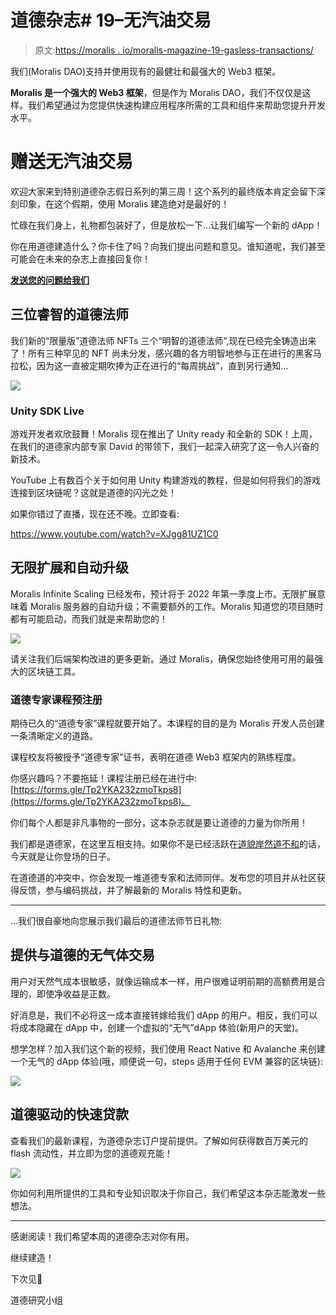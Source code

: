 # 道德杂志# 19–无汽油交易

> 原文:[https://moralis . io/moralis-magazine-19-gasless-transactions/](https://moralis.io/moralis-magazine-19-gasless-transactions/)

我们(Moralis DAO)支持并使用现有的最健壮和最强大的 Web3 框架。

**Moralis 是一个强大的 Web3 框架**，但是作为 Moralis DAO，我们不仅仅是这样。我们希望通过为您提供快速构建应用程序所需的工具和组件来帮助您提升开发水平。

# 赠送无汽油交易

欢迎大家来到特别道德杂志假日系列的第三周！这个系列的最终版本肯定会留下深刻印象，在这个假期，使用 Moralis 建造绝对是最好的！

忙碌在我们身上，礼物都包装好了，但是放松一下…让我们编写一个新的 dApp！

你在用道德建造什么？你卡住了吗？向我们提出问题和意见。谁知道呢，我们甚至可能会在未来的杂志上直接回复你！

[**发送您的问题给我们**](https://ivanontech.typeform.com/to/R9K5lnGe)

## **三位睿智的道德法师**

我们新的“限量版”道德法师 NFTs 三个“明智的道德法师”,现在已经完全铸造出来了！所有三种罕见的 NFT 尚未分发，感兴趣的各方明智地参与正在进行的黑客马拉松，因为这一直被定期吹捧为正在进行的“每周挑战”，直到另行通知…

![](../Images/927b30f9c3f9f4901f2c61454a49e327.png)

### **Unity SDK Live**

游戏开发者欢欣鼓舞！Moralis 现在推出了 Unity ready 和全新的 SDK！上周，在我们的道德家内部专家 David 的带领下，我们一起深入研究了这一令人兴奋的新技术。

YouTube 上有数百个关于如何用 Unity 构建游戏的教程，但是如何将我们的游戏连接到区块链呢？这就是道德的闪光之处！

如果你错过了直播，现在还不晚。立即查看:

https://www.youtube.com/watch?v=XJgg81UZ1C0

## 无限扩展和自动升级

Moralis Infinite Scaling 已经发布，预计将于 2022 年第一季度上市。无限扩展意味着 Moralis 服务器的自动升级；不需要额外的工作。Moralis 知道您的项目随时都有可能启动，而我们就是来帮助您的！

![](../Images/8d63c91f71a734468a55be672a8c54f6.png)

请关注我们后端架构改进的更多更新。通过 Moralis，确保您始终使用可用的最强大的区块链工具。

### 道德专家课程预注册

期待已久的“道德专家”课程就要开始了。本课程的目的是为 Moralis 开发人员创建一条清晰定义的道路。

课程校友将被授予“道德专家”证书，表明在道德 Web3 框架内的熟练程度。

你感兴趣吗？不要拖延！课程注册已经在进行中:[https://forms.gle/Tp2YKA232zmoTkps8](https://forms.gle/Tp2YKA232zmoTkps8)。

你们每个人都是非凡事物的一部分，这本杂志就是要让道德的力量为你所用！

我们都是道德家，在这里互相支持。如果你不是已经活跃在[道貌岸然道不和](https://discord.com/invite/P9N9HF97hH)的话，今天就是让你登场的日子。

在道德道的冲突中，你会发现一堆道德专家和法师同伴。发布您的项目并从社区获得反馈，参与编码挑战，并了解最新的 Moralis 特性和更新。

* * *

…我们很自豪地向您展示我们最后的道德法师节日礼物:

## **提供与道德的无气体交易**

用户对天然气成本很敏感，就像运输成本一样，用户很难证明前期的高额费用是合理的，即使净收益是正数。

好消息是，我们不必将这一成本直接转嫁给我们 dApp 的用户。相反，我们可以将成本隐藏在 dApp 中，创建一个虚拟的“无气”dApp 体验(新用户的天堂)。

想学怎样？加入我们这个新的视频，我们使用 React Native 和 Avalanche 来创建一个无气的 dApp 体验(哦，顺便说一句，steps 适用于任何 EVM 兼容的区块链):

![](../Images/1753dbaba1eb6e4a365473169a8cf626.png)

## **道德驱动的快速贷款**

查看我们的最新课程，为道德杂志订户提前提供。了解如何获得数百万美元的 flash 流动性，并立即为您的道德观充能！

![](../Images/217696c695db99f37e03be7c5148e98d.png)

你如何利用所提供的工具和专业知识取决于你自己，我们希望这本杂志能激发一些想法。

* * *

感谢阅读！我们希望本周的道德杂志对你有用。

继续建造！

下次见💚

道德研究小组